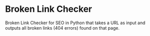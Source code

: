 # Broken Link Checker 
Broken Link Checker for SEO in Python that takes a URL as input and outputs all broken links (404 errors) found on that page. 
